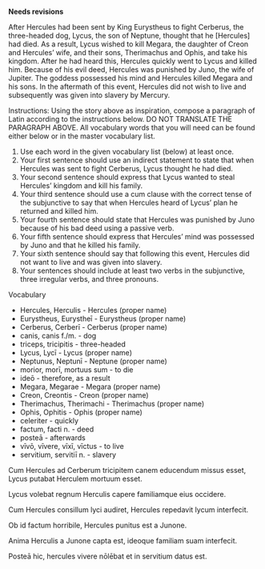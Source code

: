 **Needs revisions**

After Hercules had been sent by King Eurystheus to fight Cerberus, the three-headed dog, Lycus, the son of Neptune, thought that he [Hercules] had died.
As a result, Lycus wished to kill Megara, the daughter of Creon and Hercules’ wife, and their sons, Therimachus and Ophis, and take his kingdom.
After he had heard this, Hercules quickly went to Lycus and killed him.
Because of his evil deed, Hercules was punished by Juno, the wife of Jupiter.
The goddess possessed his mind and Hercules killed Megara and his sons.
In the aftermath of this event, Hercules did not wish to live and subsequently was given into slavery by Mercury.

Instructions: Using the story above as inspiration, compose a paragraph of Latin according to the instructions below.
DO NOT TRANSLATE THE PARAGRAPH ABOVE.
All vocabulary words that you will need can be found either below or in the master vocabulary list.

1. Use each word in the given vocabulary list (below) at least once.
2. Your first sentence should use an indirect statement to state that when Hercules was sent to fight Cerberus, Lycus thought he had died.
3. Your second sentence should express that Lycus wanted to steal Hercules’ kingdom and kill his family.
4. Your third sentence should use a cum clause with the correct tense of the subjunctive to say that when Hercules heard of Lycus’ plan he returned and killed him.
5. Your fourth sentence should state that Hercules was punished by Juno because of his bad deed using a passive verb.
6. Your fifth sentence should express that Hercules’ mind was possessed by Juno and that he killed his family.
7. Your sixth sentence should say that following this event, Hercules did not want to live and was given into slavery.
8. Your sentences should include at least two verbs in the subjunctive, three irregular verbs, and three pronouns.

Vocabulary
- Hercules, Herculis - Hercules (proper name)
- Eurystheus, Eurystheī - Eurystheus (proper name)
- Cerberus, Cerberī - Cerberus (proper name)
- canis, canis f./m. - dog
- triceps, tricipitis - three-headed
- Lycus, Lycī - Lycus (proper name)
- Neptunus, Neptunī - Neptune (proper name)
- morior, morī, mortuus sum - to die
- ideō - therefore, as a result
- Megara, Megarae - Megara (proper name)
- Creon, Creontis - Creon (proper name)
- Therimachus, Therimachi - Therimachus (proper name)
- Ophis, Ophitis - Ophis (proper name)
- celeriter - quickly
- factum, facti n. - deed
- posteā - afterwards
- vīvō, vīvere, vīxī, vīctus - to live
- servitium, servitiī n. - slavery

Cum Hercules ad Cerberum tricipitem canem educendum missus esset, Lycus putabat Herculem mortuum esset.

Lycus volebat regnum Herculis capere familiamque eius occidere.

Cum Hercules consillum lyci audiret, Hercules repedavit lycum interfecit.

Ob id factum horribile, Hercules punitus est a Junone.

Anima Herculis a Junone capta est, ideoque familiam suam interfecit.

Posteā hic, hercules vivere nōlēbat et in servitium datus est.
